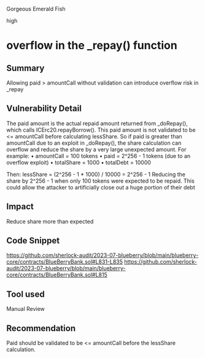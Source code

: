 Gorgeous Emerald Fish

high

# overflow in the _repay() function
## Summary
Allowing paid > amountCall without validation can introduce overflow risk in _repay
## Vulnerability Detail
The paid amount is the actual repaid amount returned from _doRepay(), which calls ICErc20.repayBorrow(). This paid amount is not validated to be <= amountCall before calculating lessShare.
So if paid is greater than amountCall due to an exploit in _doRepay(), the share calculation can overflow and reduce the share by a very large unexpected amount.
For example:
• amountCall = 100 tokens
• paid = 2^256 - 1 tokens (due to an overflow exploit)
• totalShare = 1000
• totalDebt = 10000

Then:
lessShare = (2^256 - 1 * 1000) / 10000 = 2^256 - 1
Reducing the share by 2^256 - 1 when only 100 tokens were expected to be repaid.
This could allow the attacker to artificially close out a huge portion of their debt


## Impact
Reduce share more than expected
## Code Snippet
https://github.com/sherlock-audit/2023-07-blueberry/blob/main/blueberry-core/contracts/BlueBerryBank.sol#L831-L835
https://github.com/sherlock-audit/2023-07-blueberry/blob/main/blueberry-core/contracts/BlueBerryBank.sol#L815
## Tool used

Manual Review

## Recommendation
Paid should be validated to be <= amountCall before the lessShare calculation.